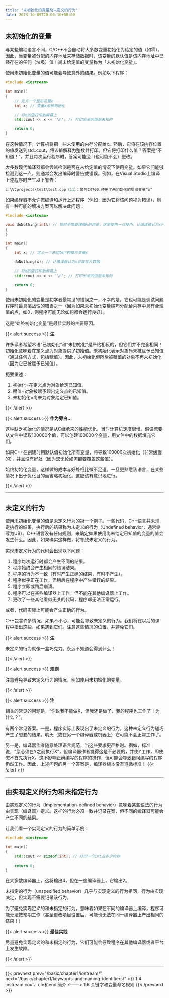 ```yaml
---
title: "未初始化的变量及未定义的行为"
date: 2023-10-09T20:06:10+08:00
---
```


## 未初始化的变量

与某些编程语言不同，C/C++不会自动将大多数变量初始化为给定的值（如零）。因此，当变量被分配的内存地址来存储数据时，该变量的默认值是该内存地址中已经存在的任何（垃圾）值！尚未给定值的变量称为「未初始化变量」。

使用未初始化变量的值可能会导致意外的结果。例如以下程序：

```C++
#include <iostream>

int main()
{
    // 定义一个整形变量x
    int x; // 变量x未被初始化
    
    // 将x的值打印到屏幕上
    std::cout << x << '\n'; // 打印出来的值是未知的

    return 0;
}
```

在这种情况下，计算机将把一些未使用的内存分配给x。然后，它将在该内存位置的值发送到std::cout，将该值解释为整数并打印。但它将打印什么值？答案是“不知道！”，并且每次运行程序时，答案可能会（也可能不会）更改。

大多数现代编译器都会尝试检测是否在未给定值的情况下使用变量。如果它们能够检测到这一点，则通常会发出编译时警告或错误。例如，在Visual Studio上编译上述程序时产生以下警告：

```C++
c:\VCprojects\test\test.cpp（11）：警告C4700:使用了未初始化的局部变量“x”
```

如果编译器不允许您编译和运行上述程序（例如，因为它将该问题视为错误），则有一种可能的解决方案可以解决此问题：

```C++
#include <iostream>

void doNothing(int&) // 暂时不需要理解&的用途，这里使用一点技巧，让编译器认为x已经被使用
{
}

int main()
{
    int x; // 定义一个未初始化的整形变量x

    doNothing(x); // 让编译器认为x会被写入数据

    // 将x的值打印到屏幕上
    std::cout << x << '\n'; // 打印出来的值是未知的

    return 0;
}
```

使用未初始化的变量是初学者最常见的错误之一，不幸的是，它也可能是调试问题程序时最具挑战性的错误之一（因为如果未初始化变量碰巧分配给内存中具有合理值的点，如0，则程序可能无论如何都会运行良好）。

这是“始终初始化变量”是最佳实践的主要原因。

{{< alert success >}}
**注**

许多读者希望术语“已初始化”和“未初始化”是严格相反的，但它们并不完全相同！初始化意味着在定义点为对象提供了初始值。未初始化表示对象尚未被赋予已知值（通过任何方式，包括赋值）。因此，未初始化但随后被赋值的对象不再未初始化（因为它已被赋予已知值）。

扼要重述：

1. 初始化=在定义点为对象给定已知值。
2. 赋值=对象被赋予超出定义点的已知值。
3. 未初始化=尚未为对象给定已知值。


{{< /alert >}}

{{< alert success >}}
**作为旁白…**

这种缺乏初始化的情况是从C继承来的性能优化，当时计算机速度很慢。假设您要从文件中读取100000个值，可以创建100000个变量，用文件中的数据填充它们。

如果C++在创建时用默认值初始化所有变量，将导致100000次初始化（非常缓慢的），并且没有好处（因为您无论如何都要覆盖这些值）。

始终初始化变量，这样做的成本与好处相比微不足道。一旦更熟悉该语言，在某些情况下出于优化目的而省略初始化。这应该有意识地进行。

{{< /alert >}}

***
## 未定义的行为

使用未初始化变量的值是未定义行为的第一个例子。一些代码，C++语言并未规定执行的结果，执行后的结果称为未定义的行为（Undefined behavior，通常缩写为UB）。C++语言没有任何规则，来确定如果使用尚未给定已知值的变量的值会发生什么。因此，如果确实这样做，将导致未定义的行为。

实现未定义行为的代码会出现以下问题：

1. 程序每次运行时都会产生不同的结果。
2. 程序始终会产生相同的错误结果。
3. 程序的行为不一致（有时产生正确的结果，有时不产生）。
4. 程序似乎正在工作，但稍后在程序中产生错误的结果。
5. 程序立即或稍后崩溃。
6. 程序可以在某些编译器上工作，但不能在其他编译器上工作。
7. 更改了一些其他看似无关的代码，程序却无法正常运行。


或者，代码实际上可能会产生正确的行为。

C++包含许多情况，如果不小心，可能会导致未定义的行为。我们将在以后的课程中指出这些，如果遇到它们。注意这些情况的位置，并避免它们。

{{< alert success >}}
**注**

未定义的行为就像一盒巧克力。永远不知道会得到什么！

{{< /alert >}}

{{< alert success >}}
**规则**

注意避免导致未定义行为的情况，例如使用未初始化的变量。

{{< /alert >}}

{{< alert success >}}
**注**

相关的常见的问题是，“你说我不能做X，但我还是做了，我的程序也工作了！为什么？”。

有两个常见答案。一是，程序实际上表现出了未定义的行为，这种未定义行为碰巧产生了想要的结果。明天（或在另一个编译器或机器上）它可能不会正常工作了。

另一是，编译器作者随意处理语言规范，当这些要求更严格时。例如，标准说，“您必须在Y之前执行X”，但编译器作者觉得这是不必要的，并使Y工作，即使您不首先执行X。这不影响正确编写的程序的操作，但可能会导致错误编写的程序仍然工作。因此，上述问题的另一个答案是，编译器根本没有遵循标准！
{{< /alert >}}

***
## 由实现定义的行为和未指定行为

由实现定义的行为（Implementation-defined behavior）意味着某些语法的行为由实现（编译器）定义。这样的行为必须一致并记录在案，但不同的编译器可能会产生不同的结果。

让我们看一个实现定义的行为的简单示例：

```C++
#include <iostream>

int main()
{
	std::cout << sizeof(int); // 打印一个int占多少内存

	return 0;
}
```

在大多数编译器上，这将输出4，但在一些编译器上，它输出2。

未指定的行为（unspecified behavior）几乎与实现定义的行为相同，行为由实现决定，但实现不需要记录该行为。

为了避免实现定义的和未指定的行为，意味着如果在不同的编译器上编译，程序可能无法按预期工作（甚至更改项目设置后，可能也无法在同一编译器上产出相同的结果！）

{{< alert success >}}
**最佳实践**

尽量避免实现定义的和未指定的行为，它们可能会导致程序在其他编译器或者平台上发生故障。

{{< /alert >}}

***

{{< prevnext prev="/basic/chapter1/iostream/" next="/basic/chapter1/keywords-and-naming-identifiers/" >}}
1.4 iostream:cout、cin和endl简介
<--->
1.6 关键字和变量命名规则
{{< /prevnext >}}
